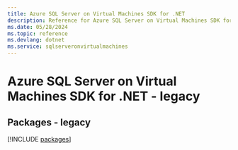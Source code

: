 ```yaml
---
title: Azure SQL Server on Virtual Machines SDK for .NET
description: Reference for Azure SQL Server on Virtual Machines SDK for .NET
ms.date: 05/28/2024
ms.topic: reference
ms.devlang: dotnet
ms.service: sqlserveronvirtualmachines
---
```

# Azure SQL Server on Virtual Machines SDK for .NET - legacy
## Packages - legacy
[!INCLUDE [packages](sql-server-on-virtual-machines-index.md)]